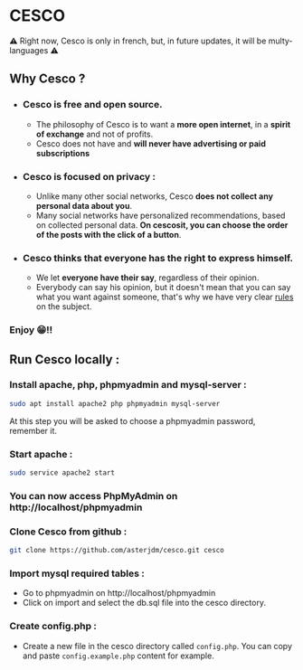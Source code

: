 # CESCO
⚠️ Right now, Cesco is only in french, but, in future updates, it will be multy-languages ⚠️



## Why Cesco ?
* ### Cesco is **free** and **open source**.
  * The philosophy of Cesco is to want a **more open internet**, in a **spirit of exchange** and not of profits.
  * Cesco does not have and **will never have advertising or paid subscriptions**
* ### Cesco is focused on **privacy** : 
  * Unlike many other social networks, Cesco **does not collect any personal data about you**.
  * Many social networks have personalized recommendations, based on collected personal data. **On cescosit, you can choose the order of the posts with the click of a button**.
* ### Cesco thinks that everyone has the right to **express himself**.
  * We let **everyone have their say**, regardless of their opinion.
  * Everybody can say his opinion, but it doesn't mean that you can say what you want against someone, that's why we have very clear [rules](https://rmbi.ch/Cesco/pages/rules.html) on the subject.

### Enjoy 😁!!

## Run Cesco locally :
### Install apache, php, phpmyadmin and mysql-server :
```bash
sudo apt install apache2 php phpmyadmin mysql-server
```
At this step you will be asked to choose a phpmyadmin password, remember it.
### Start apache :
```bash
sudo service apache2 start
```

### You can now access PhpMyAdmin on http://localhost/phpmyadmin

### Clone Cesco from github :
```bash
git clone https://github.com/asterjdm/cesco.git cesco
```
### Import mysql required tables :
- Go to phpmyadmin on http://localhost/phpmyadmin
- Click on import and select the db.sql file into the cesco directory.
### Create config.php :
- Create a new file in the cesco directory called `config.php`. You can copy and paste `config.example.php` content for example.